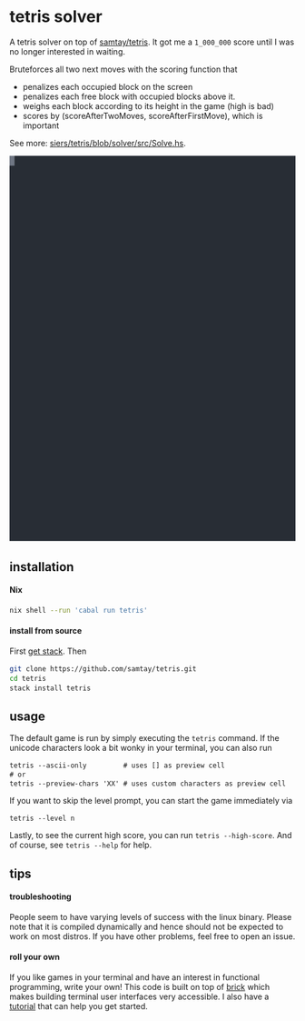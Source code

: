 # tetris solver

A tetris solver on top of [samtay/tetris](https://github.com/samtay/tetris/).
It got me a `1_000_000` score until I was no longer interested in waiting.

Bruteforces all two next moves with the scoring function that

* penalizes each occupied block on the screen
* penalizes each free block with occupied blocks above it.
* weighs each block according to its height in the game (high is bad)
* scores by (scoreAfterTwoMoves, scoreAfterFirstMove), which is important

See more: [siers/tetris/blob/solver/src/Solve.hs](https://github.com/siers/tetris/blob/solver/src/Solve.hs).

<p align="center">
  <img width="600" src="/docs/img/solve.svg">
</p>

## installation

#### Nix
```bash
nix shell --run 'cabal run tetris'
```
#### install from source
First [get stack](https://docs.haskellstack.org/en/stable/README/#how-to-install). Then
```bash
git clone https://github.com/samtay/tetris.git
cd tetris
stack install tetris
```

## usage

The default game is run by simply executing the `tetris` command.
If the unicode characters look a bit
wonky in your terminal, you can also run
```shell
tetris --ascii-only         # uses [] as preview cell
# or
tetris --preview-chars 'XX' # uses custom characters as preview cell
```
If you want to skip the level prompt, you can start the game immediately via
```shell
tetris --level n
```
Lastly, to see the current high score, you can run `tetris --high-score`.
And of course, see `tetris --help` for help.

## tips

#### troubleshooting
People seem to have varying levels of success with the linux binary. Please note that it is compiled dynamically and hence should not be expected to work on most distros. If you have other problems, feel free to open an issue.

#### roll your own
If you like games in your terminal and have an interest in functional programming, write your own! This code is built on top of [brick](https://github.com/jtdaugherty/brick) which makes building terminal user interfaces very accessible. I also have a [tutorial](https://samtay.github.io/posts/introduction-to-brick) that can help you get started.
